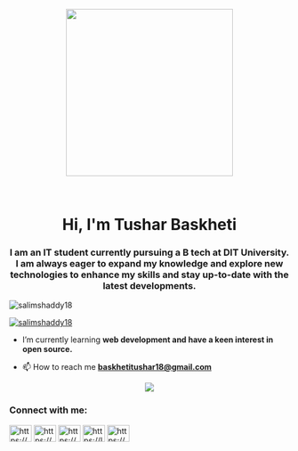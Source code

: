 <p align="center">
  <img src="https://media.tenor.com/etWShNR7ToEAAAAi/transparent-yo.gif" height = "300px" width = auto>
</p><br>
<h1 align="center">Hi, I'm Tushar Baskheti</h1>
<h3 align="center">I am an IT student currently pursuing a B tech at DIT University. I am always eager to expand my knowledge and explore new technologies to enhance my skills and stay up-to-date with the latest developments.</h3>

<p align="left"> <img src="https://komarev.com/ghpvc/?username=salimshaddy18&label=Profile%20views&color=0e75b6&style=flat" alt="salimshaddy18" /> </p>

<p align="left"> <a href="https://github.com/ryo-ma/github-profile-trophy"><img src="https://github-profile-trophy.vercel.app/?username=salimshaddy18" alt="salimshaddy18" /></a> </p>

- I’m currently learning **web development and have a keen interest in open source.**

- 📫 How to reach me **baskhetitushar18@gmail.com**
<p align="center">
  <img src="https://www.holopin.io/api/user/board?user=salimshaddy18">
</p>

<h3 align="left">Connect with me:</h3>
<p align="left">
<a href="https://linkedin.com/in/https://www.linkedin.com/in/tushar-baskheti-5b9044245/" target="blank"><img align="center" src="https://raw.githubusercontent.com/rahuldkjain/github-profile-readme-generator/master/src/images/icons/Social/linked-in-alt.svg" alt="https://www.linkedin.com/in/tushar-baskheti-5b9044245/" height="30" width="40" /></a>
<a href="https://www.codechef.com/users/https://www.codechef.com/users/salimshaddy18" target="blank"><img align="center" src="https://cdn.jsdelivr.net/npm/simple-icons@3.1.0/icons/codechef.svg" alt="https://www.codechef.com/users/salimshaddy18" height="30" width="40" /></a>
<a href="https://codeforces.com/profile/https://codeforces.com/profile/salimshaddy18" target="blank"><img align="center" src="https://raw.githubusercontent.com/rahuldkjain/github-profile-readme-generator/master/src/images/icons/Social/codeforces.svg" alt="https://codeforces.com/profile/salimshaddy18" height="30" width="40" /></a>
<a href="https://www.leetcode.com/https://leetcode.com/tusharbaskheti18/" target="blank"><img align="center" src="https://raw.githubusercontent.com/rahuldkjain/github-profile-readme-generator/master/src/images/icons/Social/leet-code.svg" alt="https://leetcode.com/tusharbaskheti18/" height="30" width="40" /></a>
<a href="https://auth.geeksforgeeks.org/user/https://auth.geeksforgeeks.org/user/salimshaddy18" target="blank"><img align="center" src="https://raw.githubusercontent.com/rahuldkjain/github-profile-readme-generator/master/src/images/icons/Social/geeks-for-geeks.svg" alt="https://auth.geeksforgeeks.org/user/salimshaddy18" height="30" width="40" /></a>
</p>
